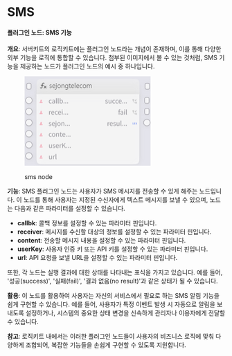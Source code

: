 # SMS

#### 플러그인 노드: SMS 기능

**개요**: 서버키트의 로직키트에는 플러그인 노드라는 개념이 존재하며, 이를 통해 다양한 외부 기능을 로직에 통합할 수 있습니다. 첨부된 이미지에서 볼 수 있는 것처럼, SMS 기능을 제공하는 노드가 플러그인 노드의 예시 중 하나입니다.

<figure><img src="../../.gitbook/assets/image (3).png" alt=""><figcaption><p>sms node</p></figcaption></figure>

**기능**: SMS 플러그인 노드는 사용자가 SMS 메시지를 전송할 수 있게 해주는 노드입니다. 이 노드를 통해 사용자는 지정된 수신자에게 텍스트 메시지를 보낼 수 있으며, 노드는 다음과 같은 파라미터를 설정할 수 있습니다.

* **callbk**: 콜백 정보를 설정할 수 있는 파라미터 핀입니다.
* **receiver**: 메시지를 수신할 대상의 정보를 설정할 수 있는 파라미터 핀입니다.
* **content**: 전송할 메시지 내용을 설정할 수 있는 파라미터 핀입니다.
* **userKey**: 사용자 인증 키 또는 API 키를 설정할 수 있는 파라미터 핀입니다.
* **url**: API 요청을 보낼 URL을 설정할 수 있는 파라미터 핀입니다.

또한, 각 노드는 실행 결과에 대한 상태를 나타내는 표식을 가지고 있습니다. 예를 들어, '성공(success)', '실패(fail)', '결과 없음(no result)'과 같은 상태가 될 수 있습니다.

**활용**: 이 노드를 활용하여 사용자는 자신의 서비스에서 필요로 하는 SMS 알림 기능을 쉽게 구현할 수 있습니다. 예를 들어, 사용자가 특정 이벤트 발생 시 자동으로 알림을 보내도록 설정하거나, 시스템의 중요한 상태 변경을 신속하게 관리자나 이용자에게 전달할 수 있습니다.

**참고**: 로직키트 내에서는 이러한 플러그인 노드들이 사용자의 비즈니스 로직에 맞춰 다양하게 조합되어, 복잡한 기능들을 손쉽게 구현할 수 있도록 지원합니다.
